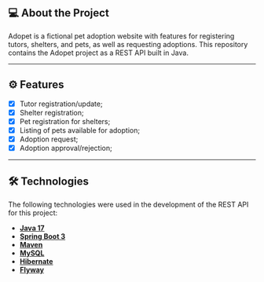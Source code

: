## 💻 About the Project

Adopet is a fictional pet adoption website with features for registering tutors, shelters, and pets, as well as requesting adoptions. This repository contains the Adopet project as a REST API built in Java.

---

## ⚙️ Features

- [x] Tutor registration/update;
- [x] Shelter registration;
- [x] Pet registration for shelters;
- [x] Listing of pets available for adoption;
- [x] Adoption request;
- [x] Adoption approval/rejection;

---

## 🛠 Technologies

The following technologies were used in the development of the REST API for this project:

- **[Java 17](https://www.oracle.com/java)**
- **[Spring Boot 3](https://spring.io/projects/spring-boot)**
- **[Maven](https://maven.apache.org)**
- **[MySQL](https://www.mysql.com)**
- **[Hibernate](https://hibernate.org)**
- **[Flyway](https://flywaydb.org)**
